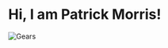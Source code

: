 <!-- comment -->
<h1 class="PM skills grid-item"> Hi, I am Patrick Morris! </h1>
<img src="https://raw.githubusercontent.com/PatTheNoble/TestRepo/a61acd6078231dd5a40b556809da17fb9ffeccae/Github-Profile-Gears.svg?token=AJILUTX62WA2D6Q546PKSVTBAQGVO" alt="Gears">
